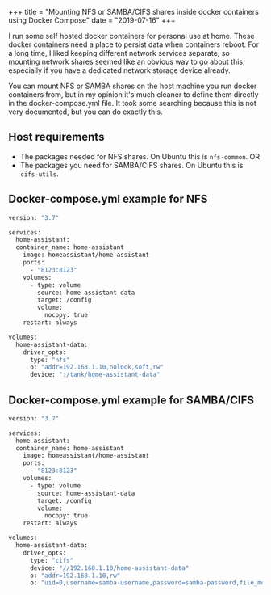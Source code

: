 +++
title = "Mounting NFS or SAMBA/CIFS shares inside docker containers using Docker Compose"
date = "2019-07-16"
+++


I run some self hosted docker containers for personal use at home. These docker containers need a place to persist data when containers reboot. For a long time, I liked keeping different network services separate, so mounting network shares seemed like an obvious way to go about this, especially if you have a dedicated network storage device already.

You can mount NFS or SAMBA shares on the host machine you run docker containers from, but in my opinion it's much cleaner to define them directly in the docker-compose.yml file. It took some searching because this is not very documented, but you can do exactly this.


## Host requirements
* The packages needed for NFS shares. On Ubuntu this is `nfs-common`.
OR
* The packages you need for SAMBA/CIFS shares. On Ubuntu this is `cifs-utils`.



## Docker-compose.yml example for NFS

```bash
version: "3.7"

services:
  home-assistant:
  container_name: home-assistant
    image: homeassistant/home-assistant
    ports:
      - "8123:8123"
    volumes:
      - type: volume
        source: home-assistant-data
        target: /config
        volume:
          nocopy: true
    restart: always

volumes:
  home-assistant-data:
    driver_opts:
      type: "nfs"
      o: "addr=192.168.1.10,nolock,soft,rw"
      device: ":/tank/home-assistant-data"

```

## Docker-compose.yml example for SAMBA/CIFS

```bash
version: "3.7"

services:
  home-assistant:
  container_name: home-assistant
    image: homeassistant/home-assistant
    ports:
      - "8123:8123"
    volumes:
      - type: volume
        source: home-assistant-data
        target: /config
        volume:
          nocopy: true
    restart: always

volumes:
  home-assistant-data:
    driver_opts:
      type: "cifs"
      device: "//192.168.1.10/home-assistant-data"
      o: "addr=192.168.1.10,rw"
      o: "uid=0,username=samba-username,password=samba-password,file_mode=0770,dir_mode=0770"
```
